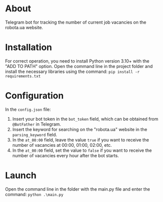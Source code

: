# About
Telegram bot for tracking the number of current job vacancies on the robota.ua website.

# Installation
For correct operation, you need to install Python version 3.10+ with the "ADD TO PATH" option.
Open the command line in the project folder and install the necessary libraries using the command:
`pip install -r requirements.txt`

# Configuration
In the `config.json` file:

1. Insert your bot token in the `bot_token` field, which can be obtained from `@BotFather` in Telegram.
2. Insert the keyword for searching on the "robota.ua" website in the `parsing_keyword` field.
3. In the `at_00:00` field, leave the value `true` if you want to receive the number of vacancies at 00:00, 01:00, 02:00, etc.
4. In the `at_00:00` field, set the value to `false` if you want to receive the number of vacancies every hour after the bot starts.

# Launch
Open the command line in the folder with the main.py file and enter the command:
`python .\main.py`
